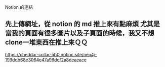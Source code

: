 Notion 的連結

先上傳網址，從 notion 的 md 推上來有點麻煩
尤其是當我的頁面有很多圖片以及子頁面的時候，我又不想clone一堆東西在推上來ＱＱ
---
https://cheddar-collar-5b0.notion.site/neo4j-199ddb68e3064e47a96dcf2a8deaeace
